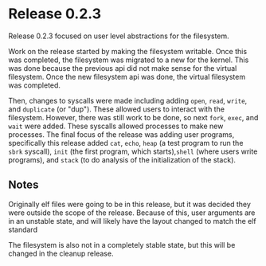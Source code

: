 # Release 0.2.3

Release 0.2.3 focused on user level abstractions for the filesystem.

Work on the release started by making the filesystem writable. Once this was completed, the filesystem was migrated to a
new for the kernel. This was done because the previous api did not make sense for the virtual filesystem. Once the new
filesystem api was done, the virtual filesystem was completed.

Then, changes to syscalls were made including adding `open`, `read`, `write`, and `duplicate` (or "dup"). These allowed
users to interact with the filesystem. However, there was still work to be done, so next `fork`, `exec`, and `wait` were
added. These syscalls allowed processes to make new processes. The final focus of the release was adding user programs,
specifically this release added `cat`, `echo`, `heap` (a test program to run the `sbrk` syscall), `init` (the first
program, which starts),`shell` (where users write programs), and `stack` (to do analysis of the initialization of the
stack).

## Notes

Originally elf files were going to be in this release, but it was decided they were outside the scope of the release.
Because of this, user arguments are in an unstable state, and will likely have the layout changed to match the elf
standard

The filesystem is also not in a completely stable state, but this will be changed in the cleanup release.
